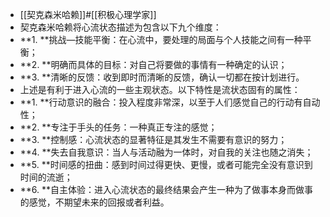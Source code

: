 - [[契克森米哈赖]]#[[积极心理学家]]
- 契克森米哈赖将心流状态描述为包含以下九个维度：
- **1. **挑战—技能平衡：在心流中，要处理的局面与个人技能之间有一种平衡；
- **2. **明确而具体的目标：对自己将要做的事情有一种确定的认识；
- **3. **清晰的反馈：收到即时而清晰的反馈，确认一切都在按计划进行。
- 上述是有利于进入心流的一些主观状态。以下特性是流状态固有的属性：
- **1. **行动意识的融合：投入程度非常深，以至于人们感觉自己的行动有自动性；
- **2. **专注于手头的任务：一种真正专注的感觉；
- **3. **控制感：心流状态的显著特征是其发生不需要有意识的努力；
- **4. **失去自我意识：当人与活动融为一体时，对自我的关注也随之消失；
- **5. **时间感的扭曲：感到时间过得更快、更慢，或者可能完全没有意识到时间的流逝；
- **6. **自主体验：进入心流状态的最终结果会产生一种为了做事本身而做事的感觉，不期望未来的回报或者利益。
